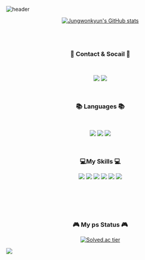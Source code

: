 

![header](https://capsule-render.vercel.app/api?type=Waving&height=200&color=timeAuto&text=Wonkyun&nbsp;World&section=header&animation=scaleIn&fontSize=50)


<div align="center">
<!--   <pre class="java" data-ke-language="java" data-ke-type="codeblock">
    <code class="hljs">
      <span class="hljs-function">
        <span class="hljs-keyword">class Programmer</span>
      </span>
    </code>
  </pre> -->
  
  [![Jungwonkyun's GitHub stats](https://github-readme-stats.vercel.app/api?username=Jungwonkyun)](https://github.com/Jungwonkyun/github-readme-stats)
  
  <br>
  

  </br>
  <h3 align="center"><b>💌 Contact & Socail 💌 </b></h3>
  </br>
  <p align="center">
  <a href="https://velog.io/@1_kyun/series" target="_blank">
  <img src="http://img.shields.io/badge/-Velog-20c997?style=for-the-badge&link=https://velog.io/@1_kyun/series"/></a>
  </a>
  <a href="mailto:wjddnjsrbs97@gmail.com" target="_blank">
    <img src="https://img.shields.io/badge/Google-EA4335?style=for-the-badge-square&logo=gmail&logoColor=white"/>
  </a>
  </p>
  
  </br>
  
  <h3 align="center"><b>📚 Languages 📚</b></h3>
  </br>
  <p align="center">
  <img src="https://img.shields.io/badge/python-3776AB?style=for-the-badge&logo=python&logoColor=ffdd54"/>
  <img src="https://img.shields.io/badge/c++-%2300599C.svg?style=for-the-badge&logo=c%2B%2B&logoColor=white"/>
  <img src="https://img.shields.io/badge/Java-007396?style=for-the-badge&logo=OpenJDK&logoColor=white"/>
 
  </p>
  
  </br>
  
  <h3 align="center"><b>💻My Skills 💻</b></h3>
  <div display="flex">
      <img src="https://img.shields.io/badge/Spring-6DB33F?style=flat-square&logo=spring&logoColor=white"/>
      <img src="https://img.shields.io/badge/SpringBoot-6DB33F?style=flat-square&logo=springboot&logoColor=white"/>
      <img src="https://img.shields.io/badge/Gradle-02303A?style=flat-square&logo=gradle&logoColor=white"/>
      <img src="https://img.shields.io/badge/MySql-4479A1?style=flat-square&logo=mysql&logoColor=white"/>
      <img src="https://img.shields.io/badge/Amazon EC2-FF9900?style=flat-square&logo=amazonec2&logoColor=white"/>
      <img src="https://img.shields.io/badge/Amazon RDS-527FFF?style=flat-square&logo=amazonrds&logoColor=white"/>
  </div>
  
  </br>
  </br>
  
  </br>
  </br>
  </br>
  
  <h3 align="center"><b>🎮 My ps Status 🎮</b></h3>
  
  [![Solved.ac tier](http://mazassumnida.wtf/api/v2/generate_badge?boj=wjddnjsrbs97)](https://solved.ac/wjddnjsrbs97)
</div>

<img src="https://capsule-render.vercel.app/api?type=waving&color=timeAuto&height=300&section=footer"/>
